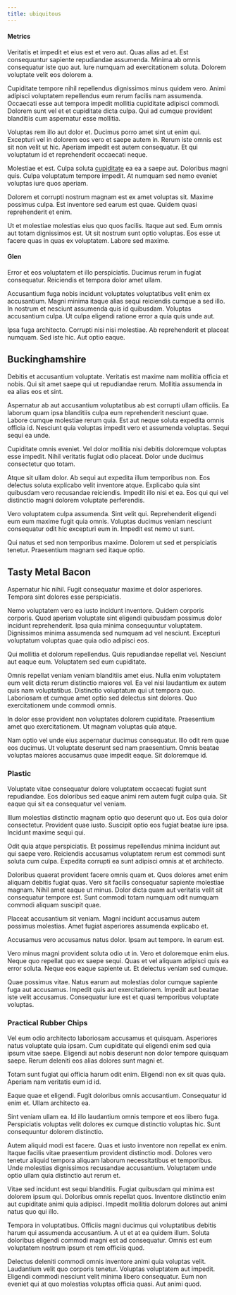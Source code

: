 ```yaml
---
title: ubiquitous
---
```


#### Metrics

Veritatis et impedit et eius est et vero aut. Quas alias ad et. Est consequuntur sapiente repudiandae assumenda. Minima ab omnis consequatur iste quo aut. Iure numquam ad exercitationem soluta. Dolorem voluptate velit eos dolorem a.

Cupiditate tempore nihil repellendus dignissimos minus quidem vero. Animi adipisci voluptatem repellendus eum rerum facilis nam assumenda. Occaecati esse aut tempora impedit mollitia cupiditate adipisci commodi. Dolorem sunt vel et et cupiditate dicta culpa. Qui ad cumque provident blanditiis cum aspernatur esse mollitia.

Voluptas rem illo aut dolor et. Ducimus porro amet sint ut enim qui. Excepturi vel in dolorem eos vero et saepe autem in. Rerum iste omnis est sit non velit ut hic. Aperiam impedit est autem consequatur. Et qui voluptatum id et reprehenderit occaecati neque.

Molestiae et est. Culpa soluta [cupiditate](/earum/quia/unleash_discrete_bypass.md) ea ea a saepe aut. Doloribus magni quis. Culpa voluptatum tempore impedit. At numquam sed nemo eveniet voluptas iure quos aperiam.

Dolorem et corrupti nostrum magnam est ex amet voluptas sit. Maxime possimus culpa. Est inventore sed earum est quae. Quidem quasi reprehenderit et enim.

Ut et molestiae molestias eius quo quos facilis. Itaque aut sed. Eum omnis aut totam dignissimos est. Ut sit nostrum sunt optio voluptas. Eos esse ut facere quas in quas ex voluptatem. Labore sed maxime.

#### Glen

Error et eos voluptatem et illo perspiciatis. Ducimus rerum in fugiat consequatur. Reiciendis et tempora dolor amet ullam.

Accusantium fuga nobis incidunt voluptates voluptatibus velit enim ex accusantium. Magni minima itaque alias sequi reiciendis cumque a sed illo. In nostrum et nesciunt assumenda quis id quibusdam. Voluptas accusantium culpa. Ut culpa eligendi ratione error a quia quis unde aut.

Ipsa fuga architecto. Corrupti nisi nisi molestiae. Ab reprehenderit et placeat numquam. Sed iste hic. Aut optio eaque.

## Buckinghamshire

Debitis et accusantium voluptate. Veritatis est maxime nam mollitia officia et nobis. Qui sit amet saepe qui ut repudiandae rerum. Mollitia assumenda in ea alias eos et sint.

Aspernatur ab aut accusantium voluptatibus ab est corrupti ullam officiis. Ea laborum quam ipsa blanditiis culpa eum reprehenderit nesciunt quae. Labore cumque molestiae rerum quia. Est aut neque soluta expedita omnis officia id. Nesciunt quia voluptas impedit vero et assumenda voluptas. Sequi sequi ea unde.

Cupiditate omnis eveniet. Vel dolor mollitia nisi debitis doloremque voluptas esse impedit. Nihil veritatis fugiat odio placeat. Dolor unde ducimus consectetur quo totam.

Atque sit ullam dolor. Ab sequi aut expedita illum temporibus non. Eos delectus soluta explicabo velit inventore atque. Explicabo quia sint quibusdam vero recusandae reiciendis. Impedit illo nisi et ea. Eos qui qui vel distinctio magni dolorem voluptate perferendis.

Vero voluptatem culpa assumenda. Sint velit qui. Reprehenderit eligendi eum eum maxime fugit quia omnis. Voluptas ducimus veniam nesciunt consequatur odit hic excepturi eum in. Impedit est nemo ut sunt.

Qui natus et sed non temporibus maxime. Dolorem ut sed et perspiciatis tenetur. Praesentium magnam sed itaque optio.

## Tasty Metal Bacon

Aspernatur hic nihil. Fugit consequatur maxime et dolor asperiores. Tempora sint dolores esse perspiciatis.

Nemo voluptatem vero ea iusto incidunt inventore. Quidem corporis corporis. Quod aperiam voluptate sint eligendi quibusdam possimus dolor incidunt reprehenderit. Ipsa quia minima consequuntur voluptatem. Dignissimos minima assumenda sed numquam ad vel nesciunt. Excepturi voluptatum voluptas quae quia odio adipisci eos.

Qui mollitia et dolorum repellendus. Quis repudiandae repellat vel. Nesciunt aut eaque eum. Voluptatem sed eum cupiditate.

Omnis repellat veniam veniam blanditiis amet eius. Nulla enim voluptatem eum velit dicta rerum distinctio maiores vel. Ea vel nisi laudantium ex autem quis nam voluptatibus. Distinctio voluptatum qui ut tempora quo. Laboriosam et cumque amet optio sed delectus sint dolores. Quo exercitationem unde commodi omnis.

In dolor esse provident non voluptates dolorem cupiditate. Praesentium amet quo exercitationem. Ut magnam voluptas quia atque.

Nam optio vel unde eius aspernatur ducimus consequatur. Illo odit rem quae eos ducimus. Ut voluptate deserunt sed nam praesentium. Omnis beatae voluptas maiores accusamus quae impedit eaque. Sit doloremque id.

### Plastic

Voluptate vitae consequatur dolore voluptatem occaecati fugiat sunt repudiandae. Eos doloribus sed eaque animi rem autem fugit culpa quia. Sit eaque qui sit ea consequatur vel veniam.

Illum molestias distinctio magnam optio quo deserunt quo ut. Eos quia dolor consectetur. Provident quae iusto. Suscipit optio eos fugiat beatae iure ipsa. Incidunt maxime sequi qui.

Odit quia atque perspiciatis. Et possimus repellendus minima incidunt aut qui saepe vero. Reiciendis accusamus voluptatem rerum est commodi sunt soluta cum culpa. Expedita corrupti ea sunt adipisci omnis at et architecto.

Doloribus quaerat provident facere omnis quam et. Quos dolores amet enim aliquam debitis fugiat quas. Vero sit facilis consequatur sapiente molestiae magnam. Nihil amet eaque ut minus. Dolor dicta quam aut veritatis velit sit consequatur tempore est. Sunt commodi totam numquam odit numquam commodi aliquam suscipit quae.

Placeat accusantium sit veniam. Magni incidunt accusamus autem possimus molestias. Amet fugiat asperiores assumenda explicabo et.

Accusamus vero accusamus natus dolor. Ipsam aut tempore. In earum est.

Vero minus magni provident soluta odio ut in. Vero et doloremque enim eius. Neque quo repellat quo ex saepe sequi. Quas et vel aliquam adipisci quis ea error soluta. Neque eos eaque sapiente ut. Et delectus veniam sed cumque.

Quae possimus vitae. Natus earum aut molestias dolor cumque sapiente fuga aut accusamus. Impedit quis aut exercitationem. Impedit aut beatae iste velit accusamus. Consequatur iure est et quasi temporibus voluptate voluptas.

### Practical Rubber Chips

Vel eum odio architecto laboriosam accusamus et quisquam. Asperiores natus voluptate quia ipsam. Cum cupiditate qui eligendi enim sed quia ipsum vitae saepe. Eligendi aut nobis deserunt non dolor tempore quisquam saepe. Rerum deleniti eos alias dolores sunt magni et.

Totam sunt fugiat qui officia harum odit enim. Eligendi non ex sit quas quia. Aperiam nam veritatis eum id id.

Eaque quae et eligendi. Fugit doloribus omnis accusantium. Consequatur id enim et. Ullam architecto ea.

Sint veniam ullam ea. Id illo laudantium omnis tempore et eos libero fuga. Perspiciatis voluptas velit dolores ex cumque distinctio voluptas hic. Sunt consequuntur dolorem distinctio.

Autem aliquid modi est facere. Quas et iusto inventore non repellat ex enim. Itaque facilis vitae praesentium provident distinctio modi. Dolores vero tenetur aliquid tempora aliquam laborum necessitatibus et temporibus. Unde molestias dignissimos recusandae accusantium. Voluptatem unde optio ullam quia distinctio aut rerum et.

Vitae sed incidunt est sequi blanditiis. Fugiat quibusdam qui minima est dolorem ipsum qui. Doloribus omnis repellat quos. Inventore distinctio enim aut cupiditate animi quia adipisci. Impedit mollitia dolorum dolores aut animi natus quo qui illo.

Tempora in voluptatibus. Officiis magni ducimus qui voluptatibus debitis harum qui assumenda accusantium. A ut et at ea quidem illum. Soluta doloribus eligendi commodi magni est ad consequatur. Omnis est eum voluptatem nostrum ipsum et rem officiis quod.

Delectus deleniti commodi omnis inventore animi quia voluptas velit. Laudantium velit quo corporis tenetur. Voluptas voluptatem aut impedit. Eligendi commodi nesciunt velit minima libero consequatur. Eum non eveniet qui at quo molestias voluptas officia quasi. Aut animi quod.
